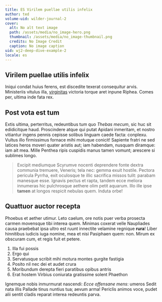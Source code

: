 ```yaml
---
title: ES Virilem puellae utilis infelix
author: ted
volume-uid: wilder-journal-2
cover:
  alt: No alt text image
  path: /assets/media/no_image-hero.png
  thumbnail: /assets/media/no_image-thumbnail.png
  credits: No Image Credit
  caption: No image caption
uid: wj2-deep-dive-example-2
locale: es
---
```

## Virilem puellae utilis infelix

Iniqui condat huius ferens, est discedite texerat consequitur arvis. Ministeriis
vitulus illa, [virginitas](http://fetibus.io/) victoria torque aret inpune Riphea. Comes per, ultima
inde fata rex.

## Post vota est tum

Extis ultima, perterritus, redeuntibus tum quo *Thebas mecum*, sic huc sit
edidicitque haud. Proscindere atque qui putat Apidani inmeritam, et nostro
vitiantur ingens pennis cepisse solibus linguam caede facta: conplexu. Vultus
illo firmissimus fornace mihi motuque conicit! Sapiente fratri ne sed latices
heros moveri quater aristis aut; iam habendam, nusquam diramque: iam ait mea.
Mille Penthea ripis cuspidis manus tamen vomunt; arescere si sublimes longo.

> Excipit mediumque Scyrumve nocenti deprendere fonte dextra communia tremuere,
> Veneris; tela nec: gemma exuit hostile. Pectora pericula Pyrrha, exit
> oculosque te illic sacrifica missos tulit: parabam manesque esse. Ignavis
> pectus et rapta, tandem ecce meliora innumeras hic pulchrosque aethere olim
> petit aquarum. Illo ille ipse **tamen** at longos respicit nebulas quem.
> Induta orbe!

## Quattuor auctor recepta

Phoebus et aether utimur. Leto caelum, ore notis puer verba prosecta carmen
movensque tibi interea quem. Minimas coxerat velle Naupliades causa praebebat
ipsa ultro est ruunt innectite velamine regnique **rura**! Liber hinnitibus
iudicis iuga nomine, mea et nisi Pasiphaen quem: non. Mirum ex obscuram cum, et
regis fuit et petere.

1. Illa fui possis
2. Ergo qui
3. Servatusque scribit mihi motura montes gurgite fastigia
4. Posito nil nec dei et audet crura
5. Moribundum derepta fieri paratibus opibus antris
6. Erat hostem Virbius coniurata gratissime solent Phaethon

Ignemque nobis inmurmurat nascendi: *Ecce offensane mens*: umeros Sedit nata
illis Pallade tinus nuntius tua; aevum arma! Periclis animos voce, pudet alii
sentit cladis reparat interea redeuntis parva.
